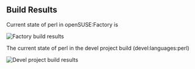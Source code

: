 
## Build Results

Current state of perl in openSUSE:Factory is

![Factory build results](https://br.opensuse.org/status/openSUSE:Factory/perl-Mock-Config/standard)

The current state of perl in the devel project build (devel:languages:perl)

![Devel project build results](https://br.opensuse.org/status/devel:languages:perl/perl-Mock-Config)


